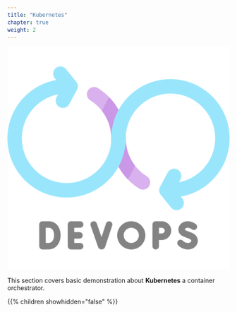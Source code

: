 ```yaml
---
title: "Kubernetes"
chapter: true
weight: 2
---
```


![DevOps](/images/devops.png?width=20pc)

This section covers basic demonstration about **Kubernetes** a container orchestrator.

{{% children showhidden="false" %}}
